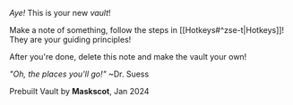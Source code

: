 *Aye!* This is your new *vault*!

Make a note of something, follow the steps in [[Hotkeys#^zse-t|Hotkeys]]! They are your guiding principles!

After you're done, delete this note and make the vault your own!

*"Oh, the places you'll go!"*
~Dr. Suess


Prebuilt Vault by **Maskscot**, Jan 2024
